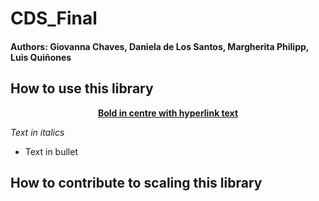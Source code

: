 # CDS_Final

#### Authors: Giovanna Chaves, Daniela de Los Santos, Margherita Philipp, Luis Quiñones

## How to use this library

<b><p align='center'>[Bold in centre with hyperlink text](hyperlink)</p></b>

<i>Text in italics</i>

- Text in bullet


## How to contribute to scaling this library
